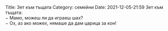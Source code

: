 Title: Зет към тъщата
Category: семейни
Date: 2021-12-05-21:59
Зет към тъщата:  
&minus; Мамо, можеш ли да играеш шах?  
&minus; Ох, аз ако можех, нямаше да дам царица за кон!